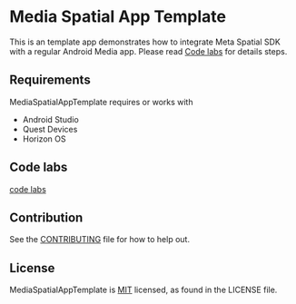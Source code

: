 # Media Spatial App Template
This is an template app demonstrates how to integrate Meta Spatial SDK with a regular Android Media app. Please read [Code labs](codelabs/codelabs.md) for details steps.

## Requirements
MediaSpatialAppTemplate requires or works with
* Android Studio
* Quest Devices
* Horizon OS

## Code labs
[code labs](codelabs/codelabs.md)

## Contribution
See the [CONTRIBUTING](CONTRIBUTING.md) file for how to help out.

## License
MediaSpatialAppTemplate is [MIT](LICENSE) licensed, as found in the LICENSE file.
